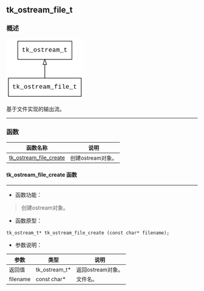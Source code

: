 ## tk\_ostream\_file\_t
### 概述
![image](images/tk_ostream_file_t_0.png)

基于文件实现的输出流。

----------------------------------
### 函数
<p id="tk_ostream_file_t_methods">

| 函数名称 | 说明 | 
| -------- | ------------ | 
| <a href="#tk_ostream_file_t_tk_ostream_file_create">tk\_ostream\_file\_create</a> | 创建ostream对象。 |
#### tk\_ostream\_file\_create 函数
-----------------------

* 函数功能：

> <p id="tk_ostream_file_t_tk_ostream_file_create">创建ostream对象。


* 函数原型：

```
tk_ostream_t* tk_ostream_file_create (const char* filename);
```

* 参数说明：

| 参数 | 类型 | 说明 |
| -------- | ----- | --------- |
| 返回值 | tk\_ostream\_t* | 返回ostream对象。 |
| filename | const char* | 文件名。 |

